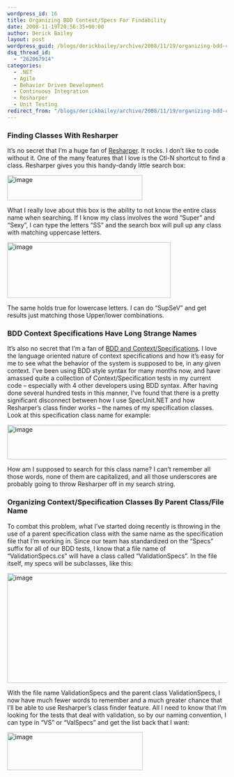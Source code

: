 ```yaml
---
wordpress_id: 16
title: Organizing BDD Context/Specs For Findability
date: 2008-11-19T20:56:35+00:00
author: Derick Bailey
layout: post
wordpress_guid: /blogs/derickbailey/archive/2008/11/19/organizing-bdd-context-specs-for-findability.aspx
dsq_thread_id:
  - "262067914"
categories:
  - .NET
  - Agile
  - Behavior Driven Development
  - Continuous Integration
  - Resharper
  - Unit Testing
redirect_from: "/blogs/derickbailey/archive/2008/11/19/organizing-bdd-context-specs-for-findability.aspx/"
---
```

### Finding Classes With Resharper

It&#8217;s no secret that I&#8217;m a huge fan of <a href="http://www.jetbrains.com/resharper/" target="_blank">Resharper</a>. It rocks. I don&#8217;t like to code without it. One of the many features that I love is the Ctl-N shortcut to find a class. Resharper gives you this handy-dandy little search box:

[<img style="border-top-width: 0px;border-left-width: 0px;border-bottom-width: 0px;border-right-width: 0px" height="58" alt="image" src="https://lostechies.com/content/derickbailey/uploads/2011/03/image_thumb.png" width="310" border="0" />](https://lostechies.com/content/derickbailey/uploads/2011/03/image_2.png) 

What I really love about this box is the ability to not know the entire class name when searching. If I know my class involves the word &#8220;Super&#8221; and &#8220;Sexy&#8221;, I can type the letters &#8220;SS&#8221; and the search box will pull up any class with matching uppercase letters. 

[<img style="border-right: 0px;border-top: 0px;border-left: 0px;border-bottom: 0px" height="128" alt="image" src="https://lostechies.com/content/derickbailey/uploads/2011/03/image_thumb_5.png" width="375" border="0" />](https://lostechies.com/content/derickbailey/uploads/2011/03/image_12.png) 

The same holds true for lowercase letters. I can do &#8220;SupSeV&#8221; and get results just matching those Upper/lower combinations.

### BDD Context Specifications Have Long Strange Names

It&#8217;s also no secret that I&#8217;m a fan of <a href="http://www.derickbailey.com/CategoryView,category,Behavior%2BDriven%2BDevelopment.aspx" target="_blank">BDD and Context/Specifications</a>. I love the language oriented nature of context specifications and how it&#8217;s easy for me to see what the behavior of the system is supposed to be, in any given context. I&#8217;ve been using BDD style syntax for many months now, and have amassed quite a collection of Context/Specification tests in my current code &#8211; especially with 4 other developers using BDD syntax. After having done several hundred tests in this manner, I&#8217;ve found that there is a pretty significant disconnect between how I use SpecUnit.NET and how Resharper&#8217;s class finder works &#8211; the names of my specification classes. Look at this specification class name for example:

[<img style="border-top-width: 0px;border-left-width: 0px;border-bottom-width: 0px;border-right-width: 0px" height="79" alt="image" src="https://lostechies.com/content/derickbailey/uploads/2011/03/image_thumb_2.png" width="671" border="0" />](https://lostechies.com/content/derickbailey/uploads/2011/03/image_6.png) 

How am I supposed to search for this class name? I can&#8217;t remember all those words, none of them are capitalized, and all those underscores are probably going to throw Resharper off in my search string. 

### Organizing Context/Specification Classes By Parent Class/File Name

To combat this problem, what I&#8217;ve started doing recently is throwing in the use of a parent specification class with the same name as the specification file that I&#8217;m working in. Since our team has standardized on the &#8220;Specs&#8221; suffix for all of our BDD tests, I know that a file name of &#8220;ValidationSpecs.cs&#8221; will have a class called &#8220;ValidationSpecs&#8221;. In the file itself, my specs will be subclasses, like this:

[<img style="border-top-width: 0px;border-left-width: 0px;border-bottom-width: 0px;border-right-width: 0px" height="252" alt="image" src="https://lostechies.com/content/derickbailey/uploads/2011/03/image_thumb_3.png" width="674" border="0" />](https://lostechies.com/content/derickbailey/uploads/2011/03/image_8.png) 

With the file name ValidationSpecs and the parent class ValidationSpecs, I now have much fewer words to remember and a much greater chance that I&#8217;ll be able to use Resharper&#8217;s class finder feature. All I need to know that I&#8217;m looking for the tests that deal with validation, so by our naming convention, I can type in &#8220;VS&#8221; or &#8220;ValSpecs&#8221; and get the list back that I want:

[<img style="border-top-width: 0px;border-left-width: 0px;border-bottom-width: 0px;border-right-width: 0px" height="87" alt="image" src="https://lostechies.com/content/derickbailey/uploads/2011/03/image_thumb_4.png" width="311" border="0" />](https://lostechies.com/content/derickbailey/uploads/2011/03/image_10.png)